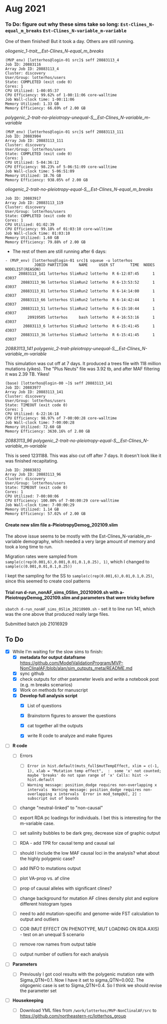 # Aug 2021

### To Do: figure out why these sims take so long: `Est-Clines_N-equal_m_breaks` `Est-Clines_N-variable_m-variable`

One of them finished! But it took a day. Others are still running.

*oliogenic_1-trait__Est-Clines_N-equal_m_breaks*

```
(MVP_env) [lotterhos@login-01 src]$ seff 20883113_4
Job ID: 20883116
Array Job ID: 20883113_4
Cluster: discovery
User/Group: lotterhos/users
State: COMPLETED (exit code 0)
Cores: 1
CPU Utilized: 1-00:05:37
CPU Efficiency: 99.62% of 1-00:11:06 core-walltime
Job Wall-clock time: 1-00:11:06
Memory Utilized: 1.33 GB
Memory Efficiency: 66.69% of 2.00 GB
```

*polygenic_2-trait-no-pleiotropy-unequal-S__Est-Clines_N-variable_m-variable*

```
(MVP_env) [lotterhos@login-01 src]$ seff 20883113_111
Job ID: 20883904
Array Job ID: 20883113_111
Cluster: discovery
User/Group: lotterhos/users
State: COMPLETED (exit code 0)
Cores: 1
CPU Utilized: 5-04:36:12
CPU Efficiency: 98.23% of 5-06:51:09 core-walltime
Job Wall-clock time: 5-06:51:09
Memory Utilized: 18.76 GB
Memory Efficiency: 938.05% of 2.00 GB
```

*oliogenic_2-trait-no-pleiotropy-equal-S__Est-Clines_N-equal_m_breaks*
```
Job ID: 20883917
Array Job ID: 20883113_119
Cluster: discovery
User/Group: lotterhos/users
State: COMPLETED (exit code 0)
Cores: 1
CPU Utilized: 01:02:39
CPU Efficiency: 99.18% of 01:03:10 core-walltime
Job Wall-clock time: 01:03:10
Memory Utilized: 1.60 GB
Memory Efficiency: 79.88% of 2.00 GB
```

- The rest of them are still running after 6 days:
```
- (MVP_env) [lotterhos@login-01 src]$ squeue -u lotterhos
             JOBID PARTITION     NAME     USER ST       TIME  NODES NODELIST(REASON)
      20883113_141 lotterhos SlimRun2 lotterho  R 6-12:07:45      1 d3037
       20883113_96 lotterhos SlimRun2 lotterho  R 6-13:53:52      1 d3037
       20883113_81 lotterhos SlimRun2 lotterho  R 6-14:14:00      1 d3037
       20883113_66 lotterhos SlimRun2 lotterho  R 6-14:42:44      1 d3037
       20883113_51 lotterhos SlimRun2 lotterho  R 6-15:10:44      1 d3037
          20919505 lotterhos     bash lotterho  R 4-16:53:16      1 d3037
        20883113_6 lotterhos SlimRun2 lotterho  R 6-15:41:45      1 d3037
       20883113_36 lotterhos SlimRun2 lotterho  R 6-15:41:45      1 d3037
```

*20883113_141 polygenic_2-trait-pleiotropy-unequal-S__Est-Clines_N-variable_m-variable*


This simulation was cut off at 7 days. It produced a trees file with 118 million mutations (yikes). The "Plus Neuts" file was 3.92 tb, and after MAF filtering it was 2.39 TB. Yikes!
```
(base) [lotterhos@login-00 ~]$ seff 20883113_141
Job ID: 20883977
Array Job ID: 20883113_141
Cluster: discovery
User/Group: lotterhos/users
State: TIMEOUT (exit code 0)
Cores: 1
CPU Utilized: 6-22:16:18
CPU Efficiency: 98.97% of 7-00:00:28 core-walltime
Job Wall-clock time: 7-00:00:28
Memory Utilized: 72.60 GB
Memory Efficiency: 3630.16% of 2.00 GB
```


*20883113_96 polygenic_2-trait-no-pleiotropy-equal-S__Est-Clines_N-variable_m-variable*

This is seed 1231188. This was also cut off after 7 days. It doesn't look like it was finished recapitating.

```
Job ID: 20883832
Array Job ID: 20883113_96
Cluster: discovery
User/Group: lotterhos/users
State: TIMEOUT (exit code 0)
Cores: 1
CPU Utilized: 7-00:00:06
CPU Efficiency: 100.00% of 7-00:00:29 core-walltime
Job Wall-clock time: 7-00:00:29
Memory Utilized: 1.14 GB
Memory Efficiency: 57.02% of 2.00 GB
```


#### Create new slim file a-PleiotropyDemog_202109.slim

The above issue seems to be mostly with the Est-Clines_N-variable_m-variable demography, which needed a very large amount of memory and took a long time to run.

Migration rates were sampled from `sample(c(rep(0.001,6),0.001,0.01,0.1,0.25), 1)`, which I changed to `sample(c(0.001,0.01,0.1,0.25))`

I kept the sampling for the SS to `sample(c(rep(0.001,6),0.01,0.1,0.25)`, since this seemed to create cool patterns


#### Trial run d-run_nonAF_sims_0Slim_20210909.sh with  a-PleiotropyDemog_202109.slim and parameters that were tricky before

`sbatch d-run_nonAF_sims_0Slim_20210909.sh` - set it to line run 141, which was the one above that produced really large files.

Submitted batch job 21016929

## To Do

- [x] While I'm waiting for the slow sims to finish:
  - [x] **metadata for output dataframe** https://github.com/ModelValidationProgram/MVP-NonClinalAF/blob/alan/sim_outputs_meta/README.md
  - [x] sync github
  - [x] check outputs for other parameter levels and write a notebook post (e.g. m breaks scenarios)
  - [x] Work on methods for manuscript
  - [x] **Develop full analysis script**
    - [x] List of questions
    - [x] Brainstorm figures to answer the questions
    - [x] cat together all the outputs
    - [x] write R code to analyze and make figures


- [ ] **R code** 
  - [ ] Errors
    - [ ] `Error in hist.default(muts_full$mutTempEffect, xlim = c(-1, 1), xlab = "Mutation temp effect",  : 
  some 'x' not counted; maybe 'breaks' do not span range of 'x'
Calls: hist -> hist.default`
    - [ ] `Warning message:
position_dodge requires non-overlapping x intervals 
Warning message:
position_dodge requires non-overlapping x intervals 
Error in mod_temp@U[, 2] : subscript out of bounds`

  - [ ] change "neutral-linked" to "non-causal"
  - [ ] export RDA pc loadings for individuals. I bet this is interesting for the m-variable case.
  - [ ] set salinity bubbles to be dark grey, decrease size of graphic output
  - [ ] RDA - add TPR for causal temp and causal sal
  - [ ] should I include the low MAF causal loci in the analysis? what about the highly polygenic case?
  - [ ] add INFO to mutations output
  - [ ] plot VA-prop vs. af cline
  - [ ] prop of causal alleles with significant clines?
  - [ ] change background for mutation AF clines density plot and explore different histogram types
  - [ ] need to add mutation-specific and genome-wide FST  calculation to output and outliers
  - [ ] COR (MUT EFFECT ON PHENOTYPE, MUT LOADING ON RDA AXIS) - test on an unequal S scenario
  - [ ] remove row names from output table
  - [ ] output number of outliers for each analysis


- [ ] **Parameters**
  - [ ]  Previously I got cool results with the polygenic mutation rate with Sigma_QTN=0.1. Now I have it set to sigma_QTN=0.002. The oligogenic case is set to Sigma_QTN=0.4. So I think we should revise the parameter set 


- [ ] **Housekeeping**
  - [ ] Download YML files from `/work/lotterhos/MVP-NonClinalAF/src` to  https://github.com/northeastern-rc/lotterhos_group

